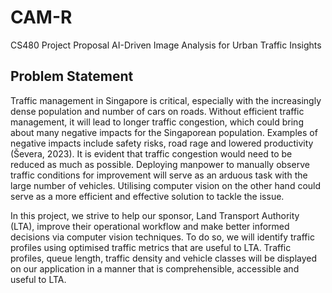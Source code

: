 # CAM-R
CS480 Project Proposal AI-Driven Image Analysis for Urban Traffic Insights

## Problem Statement
Traffic management in Singapore is critical, especially with the increasingly dense population and number of
cars on roads. Without efficient traffic management, it will lead to longer traffic congestion, which could bring
about many negative impacts for the Singaporean population. Examples of negative impacts include safety
risks, road rage and lowered productivity (Ševera, 2023). It is evident that traffic congestion would need to be
reduced as much as possible. Deploying manpower to manually observe traffic conditions for improvement
will serve as an arduous task with the large number of vehicles. Utilising computer vision on the other hand
could serve as a more efficient and effective solution to tackle the issue.

In this project, we strive to help our sponsor, Land Transport Authority (LTA), improve their operational
workflow and make better informed decisions via computer vision techniques. To do so, we will identify traffic
profiles using optimised traffic metrics that are useful to LTA. Traffic profiles, queue length, traffic density and
vehicle classes will be displayed on our application in a manner that is comprehensible, accessible and
useful to LTA.
